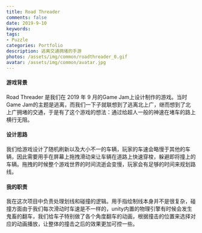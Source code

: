 ```yaml
---
title: Road Threader
comments: false
date: 2019-9-10
keywords: 
tags:
- Puzzle
categories: Portfolio
description: 逃离交通拥堵的手游
photos: /assets/img/common/roadthreader_0.gif
avatar: /assets/img/common/avatar.jpg
---
```


#### 游戏背景

Road Threader 是我们在 2019 年 9 月的Game Jam上设计制作的游戏。当时Game Jam的主题是逃离，而我们一下子就联想到了逃离北上广，继而想到了北上广拥堵的交通，于是有了这个游戏的想法：通过给超人一般的神速在堵车的路上横行无阻。

 

#### 设计思路

我们给游戏设计了随机刷新以及大小不一的车辆，玩家的车速会略慢于其他的车辆，因此需要用手在屏幕上拖拽滑动来让车辆在道路上快速穿梭，躲避即将撞上的车辆。拖拽的时候整个游戏世界的时间流逝会变慢，玩家会有足够的时间来规划路线。



#### 我的职责

我在这次项目中负责处理划线和碰撞的逻辑。用手指绘制线本身并不是很复杂，碰撞方面由于我们每次滑动时车速是不一样的，unity内置的物理引擎有时候会发生鬼畜的翻车，我们给车子特别做了各个角度翻车的动画，根据撞击的位置来选择对应的动画播放，让整体的撞击之后的效果更加可控一些。